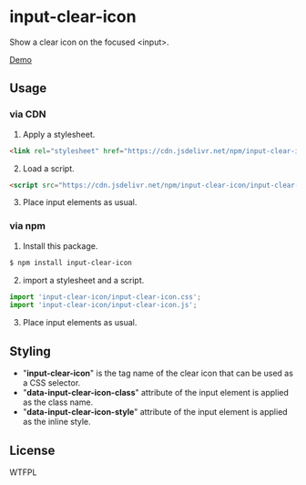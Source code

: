 # input-clear-icon

Show a clear icon on the focused &lt;input&gt;.

[Demo](https://luncheon.github.io/input-clear-icon/demo.html)

## Usage

### via CDN

1. Apply a stylesheet.
```html
<link rel="stylesheet" href="https://cdn.jsdelivr.net/npm/input-clear-icon/input-clear-icon.min.css">
```
2. Load a script.
```html
<script src="https://cdn.jsdelivr.net/npm/input-clear-icon/input-clear-icon.min.js"></script>
```
3. Place input elements as usual.

### via npm

1. Install this package.
```bash
$ npm install input-clear-icon
```
2. import a stylesheet and a script.
```javascript
import 'input-clear-icon/input-clear-icon.css';
import 'input-clear-icon/input-clear-icon.js';
```
3. Place input elements as usual.

## Styling

* "**input-clear-icon**" is the tag name of the clear icon that can be used as a CSS selector.
* "**data-input-clear-icon-class**" attribute of the input element is applied as the class name.
* "**data-input-clear-icon-style**" attribute of the input element is applied as the inline style.

## License

WTFPL

